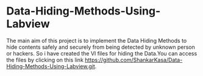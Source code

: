 # Data-Hiding-Methods-Using-Labview
The main aim of this project is to implement the Data Hiding Methods to hide  contents safely and securely from being detected by unknown person or hackers.  So i have created the VI files for hiding the Data.You can access the files by clicking on this link https://github.com/ShankarKasa/Data-Hiding-Methods-Using-Labview.git.
